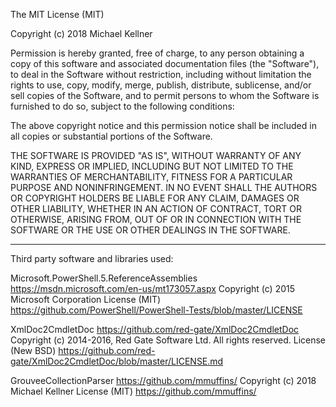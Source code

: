 
The MIT License (MIT)

Copyright (c) 2018 Michael Kellner

Permission is hereby granted, free of charge, to any person obtaining a copy
of this software and associated documentation files (the "Software"), to deal
in the Software without restriction, including without limitation the rights
to use, copy, modify, merge, publish, distribute, sublicense, and/or sell
copies of the Software, and to permit persons to whom the Software is
furnished to do so, subject to the following conditions:

The above copyright notice and this permission notice shall be included in all
copies or substantial portions of the Software.

THE SOFTWARE IS PROVIDED "AS IS", WITHOUT WARRANTY OF ANY KIND, EXPRESS OR
IMPLIED, INCLUDING BUT NOT LIMITED TO THE WARRANTIES OF MERCHANTABILITY,
FITNESS FOR A PARTICULAR PURPOSE AND NONINFRINGEMENT. IN NO EVENT SHALL THE
AUTHORS OR COPYRIGHT HOLDERS BE LIABLE FOR ANY CLAIM, DAMAGES OR OTHER
LIABILITY, WHETHER IN AN ACTION OF CONTRACT, TORT OR OTHERWISE, ARISING FROM,
OUT OF OR IN CONNECTION WITH THE SOFTWARE OR THE USE OR OTHER DEALINGS IN THE
SOFTWARE.

--------

Third party software and libraries used:

Microsoft.PowerShell.5.ReferenceAssemblies https://msdn.microsoft.com/en-us/mt173057.aspx
Copyright (c) 2015 Microsoft Corporation
License (MIT) https://github.com/PowerShell/PowerShell-Tests/blob/master/LICENSE

XmlDoc2CmdletDoc https://github.com/red-gate/XmlDoc2CmdletDoc
Copyright (c) 2014-2016, Red Gate Software Ltd. All rights reserved.
License (New BSD) https://github.com/red-gate/XmlDoc2CmdletDoc/blob/master/LICENSE.md

GrouveeCollectionParser https://github.com/mmuffins/
Copyright (c) 2018 Michael Kellner
License (MIT) https://github.com/mmuffins/

